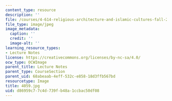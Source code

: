 ```yaml
---
content_type: resource
description: ''
file: /courses/4-614-religious-architecture-and-islamic-cultures-fall-2002/d86959c77c4d739fb48a1ccbac50df08_4059.jpg
file_type: image/jpeg
image_metadata:
  caption: ''
  credit: ''
  image-alt: ''
learning_resource_types:
- Lecture Notes
license: https://creativecommons.org/licenses/by-nc-sa/4.0/
ocw_type: OCWImage
parent_title: Lecture Notes
parent_type: CourseSection
parent_uid: 68abeaab-4eff-532c-e858-18d3ffb567bd
resourcetype: Image
title: 4059.jpg
uid: d86959c7-7c4d-739f-b48a-1ccbac50df08
---
```

